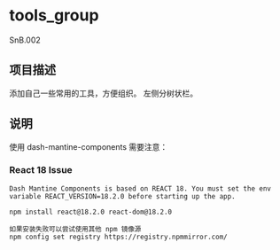 # tools_group
SnB.002

## 项目描述
添加自己一些常用的工具，方便组织。
左侧分树状栏。


## 说明
使用 dash-mantine-components 需要注意：
### React 18 Issue
    Dash Mantine Components is based on REACT 18. You must set the env variable REACT_VERSION=18.2.0 before starting up the app.

    npm install react@18.2.0 react-dom@18.2.0
    
    如果安装失败可以尝试使用其他 npm 镜像源
    npm config set registry https://registry.npmmirror.com/
    
